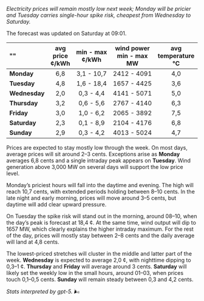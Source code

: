 *Electricity prices will remain mostly low next week; Monday will be pricier and Tuesday carries single-hour spike risk, cheapest from Wednesday to Saturday.*

The forecast was updated on Saturday at 09:01.

| ""            | avg<br>price<br>¢/kWh | min - max<br>¢/kWh | wind power<br>min - max<br>MW | avg<br>temperature<br>°C |
|:-------------|:----------------:|:----------------:|:-------------:|:-------------:|
| **Monday** | 6,8 | 3,1 - 10,7 | 2412 - 4091 | 4,0 |
| **Tuesday**   | 4,8 | 1,6 - 18,4 | 1657 - 4425 | 3,6 |
| **Wednesday** | 2,0 | 0,3 - 4,4 | 4141 - 5071 | 5,0 |
| **Thursday**   | 3,2 | 0,6 - 5,6 | 2767 - 4140 | 6,3 |
| **Friday** | 3,0 | 1,0 - 6,2 | 2065 - 3892 | 7,5 |
| **Saturday**  | 2,3 | 0,1 - 8,9 | 2104 - 4176 | 6,8 |
| **Sunday** | 2,9 | 0,3 - 4,2 | 4013 - 5024 | 4,7 |

Prices are expected to stay mostly low through the week. On most days, average prices will sit around 2–3 cents. Exceptions arise as **Monday** averages 6,8 cents and a single intraday peak appears on **Tuesday**. Wind generation above 3,000 MW on several days will support the low price level.

Monday’s priciest hours will fall into the daytime and evening. The high will reach 10,7 cents, with extended periods holding between 8–10 cents. In the late night and early morning, prices will move around 3–5 cents, but daytime will add clear upward pressure.

On Tuesday the spike risk will stand out in the morning, around 08–10, when the day’s peak is forecast at 18,4 ¢. At the same time, wind output will dip to 1657 MW, which clearly explains the higher intraday maximum. For the rest of the day, prices will mostly stay between 2–8 cents and the daily average will land at 4,8 cents.

The lowest-priced stretches will cluster in the middle and latter part of the week. **Wednesday** is expected to average 2,0 ¢, with nighttime dipping to 0,3–1 ¢. **Thursday** and **Friday** will average around 3 cents. **Saturday** will likely set the weekly low in the small hours, around 01–03, when prices touch 0,1–0,5 cents. **Sunday** will remain steady between 0,3 and 4,2 cents.

*Stats interpreted by gpt-5.* 🌬️
